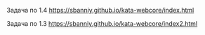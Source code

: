 
Задача по 1.4
https://sbanniy.github.io/kata-webcore/index.html

Задача по 1.3
https://sbanniy.github.io/kata-webcore/index2.html